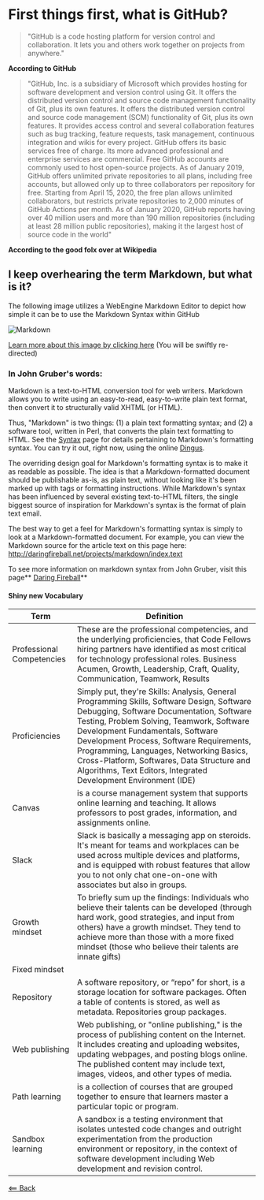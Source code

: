 # First things first, what is GitHub? #

>"GitHub is a code hosting platform for version control and collaboration. 
It lets you and others work together on projects from anywhere." 

**According to GitHub**

>"GitHub, Inc. is a subsidiary of Microsoft which provides hosting for software development and version control using Git. It offers the distributed version control and source code management functionality of Git, plus its own features.  It offers the distributed version control and source code management (SCM) functionality of Git, plus its own features. It provides access control and several collaboration features such as bug tracking, feature requests, task management, continuous integration and wikis for every project. GitHub offers its basic services free of charge. Its more advanced professional and enterprise services are commercial. Free GitHub accounts are commonly used to host open-source projects. As of January 2019, GitHub offers unlimited private repositories to all plans, including free accounts, but allowed only up to three collaborators per repository for free. Starting from April 15, 2020, the free plan allows unlimited collaborators, but restricts private repositories to 2,000 minutes of GitHub Actions per month. As of January 2020, GitHub reports having over 40 million users and more than 190 million repositories (including at least 28 million public repositories), making it the largest host of source code in the world"

**According to the good folx over at Wikipedia**

## I keep overhearing the term Markdown, but what is it? ##

The following image utilizes a WebEngine Markdown Editor to depict how simple it can be to use the Markdown Syntax within GitHub

![Markdown](https://doc.qt.io/qt-5/images/markdowneditor-example.png)

[Learn more about this image by clicking here](https://doc.qt.io/qt-5/qtwebengine-webenginewidgets-markdowneditor-example.html) (You will be swiftly re-directed)

### In John Gruber's words: ###

Markdown is a text-to-HTML conversion tool for web writers. Markdown
allows you to write using an easy-to-read, easy-to-write plain text
format, then convert it to structurally valid XHTML (or HTML).

Thus, "Markdown" is two things: (1) a plain text formatting syntax;
and (2) a software tool, written in Perl, that converts the plain text
formatting to HTML. See the [Syntax][] page for details pertaining to
Markdown's formatting syntax. You can try it out, right now, using the
online [Dingus][].

  [syntax]: /projects/markdown/syntax
  [dingus]: /projects/markdown/dingus

The overriding design goal for Markdown's formatting syntax is to make
it as readable as possible. The idea is that a Markdown-formatted
document should be publishable as-is, as plain text, without looking
like it's been marked up with tags or formatting instructions. While
Markdown's syntax has been influenced by several existing text-to-HTML
filters, the single biggest source of inspiration for Markdown's
syntax is the format of plain text email.

The best way to get a feel for Markdown's formatting syntax is simply
to look at a Markdown-formatted document. For example, you can view
the Markdown source for the article text on this page here:
<http://daringfireball.net/projects/markdown/index.text>

To see more information on markdown syntax from John Gruber, visit  this page** [Daring Fireball](https://daringfireball.net/projects/markdown/syntax)**

#### Shiny new Vocabulary ####

Term | Definition
------------ | -------------
Professional Competencies | These are the professional competencies, and the underlying proficiencies, that Code Fellows hiring partners have identified as most critical for technology professional roles.  Business Acumen, Growth, Leadership, Craft, Quality, Communication, Teamwork, Results
Proficiencies | Simply put, they're Skills: Analysis, General Programming Skills, Software Design, Software Debugging, Software Documentation, Software Testing, Problem Solving, Teamwork, Software Development Fundamentals, Software Development Process, Software Requirements, Programming, Languages, Networking Basics, Cross-Platform, Softwares, Data Structure and Algorithms, Text Editors, Integrated Development Environment (IDE)
Canvas | is a course management system that supports online learning and teaching. It allows professors to post grades, information, and assignments online.
Slack | Slack is basically a messaging app on steroids. It's meant for teams and workplaces can be used across multiple devices and platforms, and is equipped with robust features that allow you to not only chat one-on-one with associates but also in groups.
Growth mindset | To briefly sum up the findings: Individuals who believe their talents can be developed (through hard work, good strategies, and input from others) have a growth mindset. They tend to achieve more than those with a more fixed mindset (those who believe their talents are innate gifts)
Fixed mindset |
Repository | A software repository, or “repo” for short, is a storage location for software packages. Often a table of contents is stored, as well as metadata. Repositories group packages.
Web publishing | Web publishing, or "online publishing," is the process of publishing content on the Internet. It includes creating and uploading websites, updating webpages, and posting blogs online. The published content may include text, images, videos, and other types of media.
Path learning | is a collection of courses that are grouped together to ensure that learners master a particular topic or program.
Sandbox learning | A sandbox is a testing environment that isolates untested code changes and outright experimentation from the production environment or repository, in the context of software development including Web development and revision control.

[<== Back](README.md)
